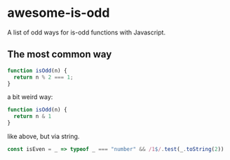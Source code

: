 # awesome-is-odd
A list of odd ways for is-odd functions with Javascript.

## The most common way
```js
function isOdd(n) {
  return n % 2 === 1;
}
```

a bit weird way:
```js
function isOdd(n) {
  return n & 1
}
```

like above, but via string.
```js
const isEven = _ => typeof _ === "number" && /1$/.test(_.toString(2))
```
